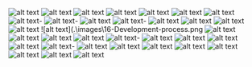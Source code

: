 ![alt text](.\images\01-DockerCrashCourse.png)
![alt text](.\images\02-What-you-will-Learn.png)
![alt text](.\images\03-1-What-and-Why-of-Docker.png)
![alt text](.\images\04-Course-Content.png)
![alt text](.\images\05-Course-List-Run-Containers-Cmds.png)
![alt text](.\images\06-Course-List-Create-Own-Image.png)
![alt text](.\images\07-Course-List--Learn-Docker-Commands-List.png)
![alt text](.\images\08-Course-List---Image-Versioning.png)-
![alt text](.\images\09-Course-List---Docker-WorkFlow-Big-Picture.png)-
![alt text](.\images\10-Course-List---Docker-Work-Flow-Big-Picture--Details.png)
![alt text](.\images\11-Course---Confidence.png)-
![alt text](.\images\12-What-is-Docker,-Problems-it-Solves.png)
![alt text](.\images\13-What-is-Docker-in-Detail.png)
![alt text](.\images\14-Before-Docker.png)
![alt text](.\images\15-What-Problems-Docker-Solves.png)
![alt text](.\images\16-Development-process.png
![alt text](.\images\17-Development-Process-Before-Containers.png)
![alt text](.\images\18-Dev-Before-Containers---Complex---Specific-to-OS.png)
![alt text](.\images\19-App-uses-10-Services,-each-developer-needs-to-install-10.png)
![alt text](.\images\Docker-Crash-Course---Nana/20-Dev-Process-with-Containers.png)
![alt text](.\images\20-Dev-Process-with-Containers.png)-
![alt text](.\images\21-Docker-using-same-command-for-all-the-services.png)
![alt text](.\images\22-Docker-Standardizes-Process.png)
![alt text](.\images\23-Docker-running-different-Redis-versions.png)
![alt text](.\images\24-Containers-Improving-App-Deployment-Process.png)
![alt text](.\images\24-Deployment-Process-Before-containers.png)-
![alt text](.\images\25---Packaging-Jar-file-for-Java-Application.png)
![alt text](.\images\26-Packaging-with-DB.png)
![alt text](.\images\27.png)
![alt text](.\images\28.png)
![alt text](.\images\29.png)
![alt text](.\images\30.png)
![alt text](.\images\31.png)
![alt text](.\images\32-VM-VS-Docker.png)
